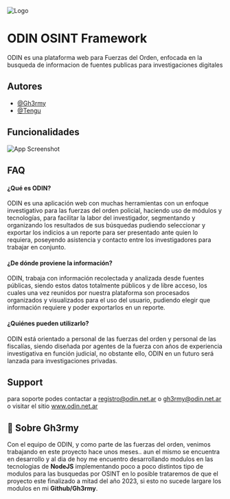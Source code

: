 
![Logo](https://i.ibb.co/1d31VJR/photo-2022-12-11-23-17-15.jpg)


# ODIN OSINT Framework

ODIN es una plataforma web para Fuerzas del Orden, enfocada en la busqueda de informacion de fuentes publicas para investigaciones digitales


## Autores

- [@Gh3rmy](https://www.github.com/Gh3rmy/)
- [@Tengu](#)


## Funcionalidades

![App Screenshot](https://i.ibb.co/4RPRNmY/odin-ventajas.jpg)


## FAQ

#### ¿Qué es ODIN?

ODIN es una aplicación web con muchas herramientas con un enfoque investigativo para las fuerzas del orden policial, haciendo uso de módulos y tecnologías, para facilitar la labor del investigador, segmentando y organizando los resultados de sus búsquedas pudiendo seleccionar y exportar los indicios a un reporte para ser presentado ante quien lo requiera, poseyendo asistencia y contacto entre los investigadores para trabajar en conjunto.

#### ¿De dónde proviene la información?

ODIN, trabaja con información recolectada y analizada desde fuentes públicas, siendo estos datos totalmente públicos y de libre acceso, los cuales una vez reunidos por nuestra plataforma son procesados organizados y visualizados para el uso del usuario, pudiendo elegir que información requiere y poder exportarlos en un reporte.

#### ¿Quiénes pueden utilizarlo?

ODIN está orientado a personal de las fuerzas del orden y personal de las fiscalías, siendo diseñada por agentes de la fuerza con años de experiencia investigativa en función judicial, no obstante ello, ODIN en un futuro será lanzada para investigaciones privadas.


## Support

para soporte podes contactar a registro@odin.net.ar
o gh3rmy@odin.net.ar o visitar el sitio www.odin.net.ar

## 🚀 Sobre Gh3rmy

Con el equipo de ODIN, y como parte de las fuerzas del orden, venimos trabajando en este proyecto hace unos meses.. aun el mismo se encuentra en desarrollo y al dia de hoy me encuentro desarrollando modulos en las tecnologias de **NodeJS** implementando poco a poco distintos tipo de modulos para las busquedas por OSINT en lo posible trataremos de que el proyecto este finalizado a mitad del año 2023, si esto no sucede largare los modulos en mi **Github/Gh3rmy**. 

